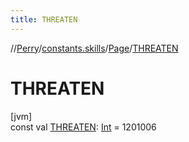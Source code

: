 ```yaml
---
title: THREATEN
---
```

//[Perry](../../../index.html)/[constants.skills](../index.html)/[Page](index.html)/[THREATEN](-t-h-r-e-a-t-e-n.html)



# THREATEN



[jvm]\
const val [THREATEN](-t-h-r-e-a-t-e-n.html): [Int](https://kotlinlang.org/api/latest/jvm/stdlib/kotlin/-int/index.html) = 1201006





